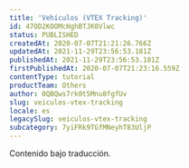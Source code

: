 ```yaml
---
title: 'Vehículos (VTEX Tracking)'
id: 47OD2KOOMcHghBTJK0Vlwc
status: PUBLISHED
createdAt: 2020-07-07T21:21:26.766Z
updatedAt: 2021-11-29T23:56:53.181Z
publishedAt: 2021-11-29T23:56:53.181Z
firstPublishedAt: 2020-07-07T21:23:16.559Z
contentType: tutorial
productTeam: Others
author: 0QBQws7rk0t5Mnu8fgfUv
slug: veiculos-vtex-tracking
locale: es
legacySlug: veiculos-vtex-tracking
subcategory: 7yiFRk9TGfMNeyhT83UljP
---
```


<div class="alert alert-warning" role="alert">Contenido bajo traducción.</div>
